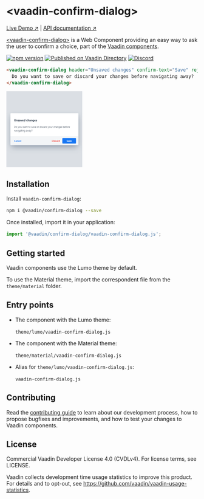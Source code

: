 # &lt;vaadin-confirm-dialog&gt;

[Live Demo ↗](https://vaadin.com/components/vaadin-confirm-dialog/html-examples)
|
[API documentation ↗](https://vaadin.com/components/vaadin-confirm-dialog/html-api)

[&lt;vaadin-confirm-dialog&gt;](https://vaadin.com/components/vaadin-confirm-dialog) is a Web Component providing an easy way to ask the user to confirm a choice, part of the [Vaadin components](https://vaadin.com/components).

[![npm version](https://badgen.net/npm/v/@vaadin/confirm-dialog)](https://www.npmjs.com/package/@vaadin/confirm-dialog)
[![Published on Vaadin Directory](https://img.shields.io/badge/Vaadin%20Directory-published-00b4f0.svg)](https://vaadin.com/directory/component/vaadinvaadin-confirm-dialog)
[![Discord](https://img.shields.io/discord/732335336448852018?label=discord)](https://discord.gg/PHmkCKC)

```html
<vaadin-confirm-dialog header="Unsaved changes" confirm-text="Save" reject-text="Discard" cancel reject>
  Do you want to save or discard your changes before navigating away?
</vaadin-confirm-dialog>
```

[<img src="https://raw.githubusercontent.com/vaadin/vaadin-confirm-dialog/master/screenshot.png" width="200" alt="Screenshot of vaadin-confirm-dialog">](https://vaadin.com/components/vaadin-confirm-dialog)

## Installation

Install `vaadin-confirm-dialog`:

```sh
npm i @vaadin/confirm-dialog --save
```

Once installed, import it in your application:

```js
import '@vaadin/confirm-dialog/vaadin-confirm-dialog.js';
```

## Getting started

Vaadin components use the Lumo theme by default.

To use the Material theme, import the correspondent file from the `theme/material` folder.

## Entry points

- The component with the Lumo theme:

  `theme/lumo/vaadin-confirm-dialog.js`

- The component with the Material theme:

  `theme/material/vaadin-confirm-dialog.js`

- Alias for `theme/lumo/vaadin-confirm-dialog.js`:

  `vaadin-confirm-dialog.js`

## Contributing

Read the [contributing guide](https://vaadin.com/docs/latest/guide/contributing/overview) to learn about our development process, how to propose bugfixes and improvements, and how to test your changes to Vaadin components.

## License

Commercial Vaadin Developer License 4.0 (CVDLv4). For license terms, see LICENSE.

Vaadin collects development time usage statistics to improve this product. For details and to opt-out, see https://github.com/vaadin/vaadin-usage-statistics.
